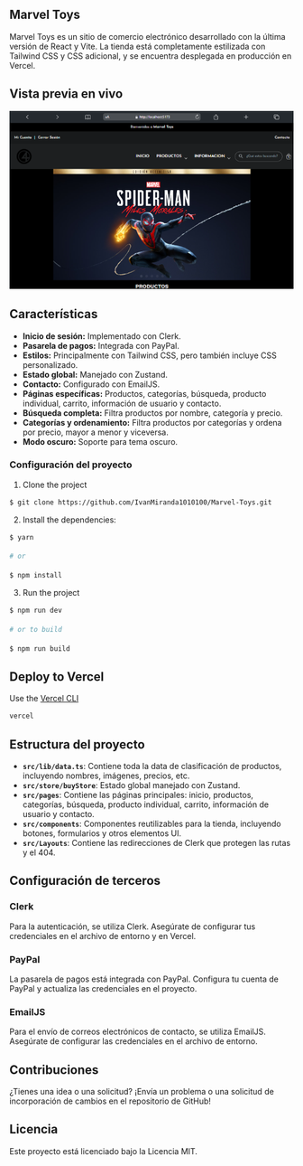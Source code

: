 ## Marvel Toys

Marvel Toys es un sitio de comercio electrónico desarrollado con la última versión de React y Vite. La tienda está completamente estilizada con Tailwind CSS y CSS adicional, y se encuentra desplegada en producción en Vercel.

## Vista previa en vivo

[![Vista previa del proyecto](public/ProyectCapture.png)](https://marvel-toys.vercel.app)

## Características

- **Inicio de sesión:** Implementado con Clerk.
- **Pasarela de pagos:** Integrada con PayPal.
- **Estilos:** Principalmente con Tailwind CSS, pero también incluye CSS personalizado.
- **Estado global:** Manejado con Zustand.
- **Contacto:** Configurado con EmailJS.
- **Páginas específicas:** Productos, categorías, búsqueda, producto individual, carrito, información de usuario y contacto.
- **Búsqueda completa:** Filtra productos por nombre, categoría y precio.
- **Categorías y ordenamiento:** Filtra productos por categorías y ordena por precio, mayor a menor y viceversa.
- **Modo oscuro:** Soporte para tema oscuro.

### Configuración del proyecto

1. Clone the project

```bash
$ git clone https://github.com/IvanMiranda1010100/Marvel-Toys.git
```

2. Install the dependencies:

```bash
$ yarn

# or

$ npm install
```

3. Run the project

```bash
$ npm run dev

# or to build

$ npm run build
```

## Deploy to Vercel

Use the [Vercel CLI](https://vercel.com/download)

```bash
vercel
```

## Estructura del proyecto

- **`src/lib/data.ts`**: Contiene toda la data de clasificación de productos, incluyendo nombres, imágenes, precios, etc.
- **`src/store/buyStore`**: Estado global manejado con Zustand.
- **`src/pages`**: Contiene las páginas principales: inicio, productos, categorías, búsqueda, producto individual, carrito, información de usuario y contacto.
- **`src/components`**: Componentes reutilizables para la tienda, incluyendo botones, formularios y otros elementos UI.
- **`src/Layouts`**: Contiene las redirecciones de Clerk que protegen las rutas y el 404.

## Configuración de terceros

### Clerk

Para la autenticación, se utiliza Clerk. Asegúrate de configurar tus credenciales en el archivo de entorno y en Vercel.

### PayPal

La pasarela de pagos está integrada con PayPal. Configura tu cuenta de PayPal y actualiza las credenciales en el proyecto.

### EmailJS

Para el envío de correos electrónicos de contacto, se utiliza EmailJS. Asegúrate de configurar las credenciales en el archivo de entorno.

## Contribuciones

¿Tienes una idea o una solicitud? ¡Envía un problema o una solicitud de incorporación de cambios en el repositorio de GitHub!

## Licencia

Este proyecto está licenciado bajo la Licencia MIT.
